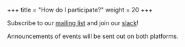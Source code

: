 +++
title = "How do I participate?"
weight = 20
+++

Subscribe to our [mailing list]() and join our [slack](https://join.slack.com/t/ufreproducibilitea/signup)!

Announcements of events will be sent out on both platforms.